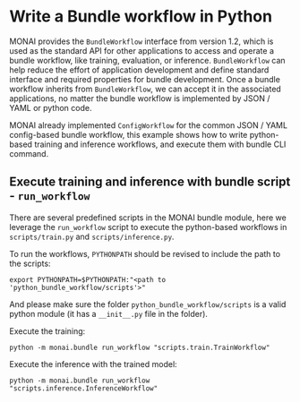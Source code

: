 
# Write a Bundle workflow in Python

MONAI provides the `BundleWorkflow` interface from version 1.2, which is used as the standard API for other applications to access and operate a bundle workflow, like training, evaluation, or inference. `BundleWorkflow` can help reduce the effort of application development and define standard interface and required properties for bundle development. Once a bundle workflow inherits from `BundleWorkflow`, we can accept it in the associated applications, no matter the bundle workflow is implemented by JSON / YAML or python code.

MONAI already implemented `ConfigWorkflow` for the common JSON / YAML config-based bundle workflow, this example shows how to write python-based training and inference workflows, and execute them with bundle CLI command.

## Execute training and inference with bundle script - `run_workflow`


There are several predefined scripts in the MONAI bundle module, here we leverage the `run_workflow` script to execute the python-based workflows in `scripts/train.py` and `scripts/inference.py`.

To run the workflows, `PYTHONPATH` should be revised to include the path to the scripts:
```
export PYTHONPATH=$PYTHONPATH:"<path to 'python_bundle_workflow/scripts'>"
```
And please make sure the folder `python_bundle_workflow/scripts` is a valid python module (it has a `__init__.py` file in the folder).

Execute the training:
```shell
python -m monai.bundle run_workflow "scripts.train.TrainWorkflow"
```

Execute the inference with the trained model:
```shell
python -m monai.bundle run_workflow "scripts.inference.InferenceWorkflow"
```
